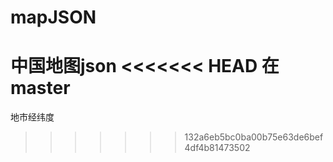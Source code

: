 # mapJSON
中国地图json
<<<<<<< HEAD
在master
=======
地市经纬度
>>>>>>> 132a6eb5bc0ba00b75e63de6bef4df4b81473502
